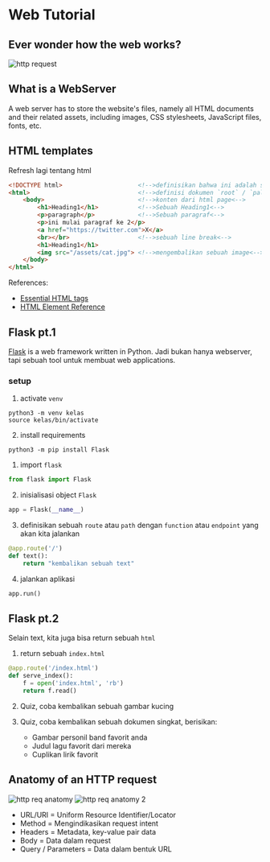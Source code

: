 # Web Tutorial

## Ever wonder how the web works?
![http request](./assets/http_communication.bmp)

## What is a WebServer
A web server has to store the website's files, namely all HTML documents and their related assets, including images, CSS stylesheets, JavaScript files, fonts, etc.

## HTML templates
Refresh lagi tentang html
```html
<!DOCTYPE html>                     <!-->definisikan bahwa ini adalah sebuah dokumen html<-->
<html>                              <!-->definisi dokumen `root` / `paling atas`<-->
    <body>                          <!-->konten dari html page<-->
        <h1>Heading1</h1>           <!-->Sebuah Heading1<-->
        <p>paragraph</p>            <!-->Sebuah paragraf<-->
        <p>ini mulai paragraf ke 2</p>
        <a href="https://twitter.com">X</a>
        <br></br>                   <!-->sebuah line break<-->
        <h1>Heading1</h1> 
        <img src="/assets/cat.jpg"> <!-->mengembalikan sebuah image<-->
    </body>
</html>
```

References:
- [Essential HTML tags](https://www.geeksforgeeks.org/essential-html-tags/)
- [HTML Element Reference](https://www.w3schools.com/tags/ref_byfunc.asp)

## Flask pt.1
[Flask](https://flask.palletsprojects.com/en/stable/) is a web framework written in Python. Jadi bukan hanya webserver, tapi sebuah tool untuk membuat web applications.

### setup
1. activate `venv`
```
python3 -m venv kelas
source kelas/bin/activate
```
2. install requirements
```
python3 -m pip install Flask
```

1. import `flask`
```python
from flask import Flask
```

2. inisialisasi object `Flask`
```python
app = Flask(__name__)
```

3. definisikan sebuah `route` atau `path` dengan `function` atau `endpoint` yang akan kita jalankan
```python
@app.route('/')
def text():
    return "kembalikan sebuah text"
```

4. jalankan aplikasi
```python
app.run()
```

## Flask pt.2
Selain text, kita juga bisa return sebuah `html`

1. return sebuah `index.html`
```python
@app.route('/index.html')
def serve_index():
    f = open('index.html', 'rb')
    return f.read()
```

2. Quiz, coba kembalikan sebuah gambar kucing

3. Quiz, coba kembalikan sebuah dokumen singkat, berisikan:
    - Gambar personil band favorit anda
    - Judul lagu favorit dari mereka
    - Cuplikan lirik favorit

## Anatomy of an HTTP request
![http req anatomy](./assets/http_req_anatomy.bmp)
![http req anatomy 2](./assets/http_req_anatomy2.bmp)

- URL/URI = Uniform Resource Identifier/Locator
- Method = Mengindikasikan request intent
- Headers = Metadata, key-value pair data
- Body = Data dalam request
- Query / Parameters = Data dalam bentuk URL
